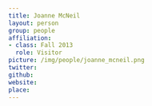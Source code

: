 ```yaml
---
title: Joanne McNeil
layout: person
group: people
affiliation:
- class: Fall 2013
  role: Visitor
picture: /img/people/joanne_mcneil.png
twitter:
github:
website:
place:
---
```

